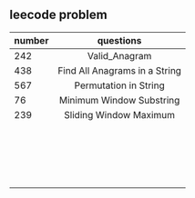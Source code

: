 ## leecode problem

| number  | questions |
| ------------- |:-------------:|
| 242      | Valid_Anagram     |
| 438     | Find All Anagrams in a String     |
| 567      | Permutation in String     |
| 76      | Minimum Window Substring     |
| 239      |  Sliding Window Maximum    |
|       |      |
|       |      |
|       |      |
|       |      |
|       |      |
|       |      |
|       |      |
|       |      |
|       |      |
|       |      |
|       |      |
|       |      |
|       |      |
|       |      |
|       |      |
|       |      |
|       |      |
|       |      |
|       |      |
